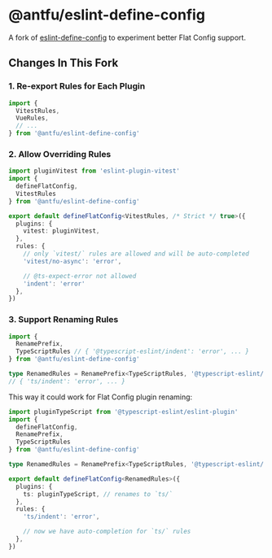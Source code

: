 # @antfu/eslint-define-config

A fork of [eslint-define-config](https://github.com/Shinigami92/eslint-define-config) to experiment better Flat Config support.

## Changes In This Fork

### 1. Re-export Rules for Each Plugin

```ts
import {
  VitestRules,
  VueRules,
  // ...
} from '@antfu/eslint-define-config'
```

### 2. Allow Overriding Rules

```ts
import pluginVitest from 'eslint-plugin-vitest'
import {
  defineFlatConfig,
  VitestRules
} from '@antfu/eslint-define-config'

export default defineFlatConfig<VitestRules, /* Strict */ true>({
  plugins: {
    vitest: pluginVitest,
  },
  rules: {
    // only `vitest/` rules are allowed and will be auto-completed
    'vitest/no-async': 'error',

    // @ts-expect-error not allowed
    'indent': 'error'
  },
})
```

### 3. Support Renaming Rules

```ts
import {
  RenamePrefix,
  TypeScriptRules // { '@typescript-eslint/indent': 'error', ... }
} from '@antfu/eslint-define-config'

type RenamedRules = RenamePrefix<TypeScriptRules, '@typescript-eslint/', 'ts/'>
// { 'ts/indent': 'error', ... }
```

This way it could work for Flat Config plugin renaming:

```ts
import pluginTypeScript from '@typescript-eslint/eslint-plugin'
import {
  defineFlatConfig,
  RenamePrefix,
  TypeScriptRules
} from '@antfu/eslint-define-config'

type RenamedRules = RenamePrefix<TypeScriptRules, '@typescript-eslint/', 'ts/'>

export default defineFlatConfig<RenamedRules>({
  plugins: {
    ts: pluginTypeScript, // renames to `ts/`
  },
  rules: {
    'ts/indent': 'error',

    // now we have auto-completion for `ts/` rules
  },
})
```
